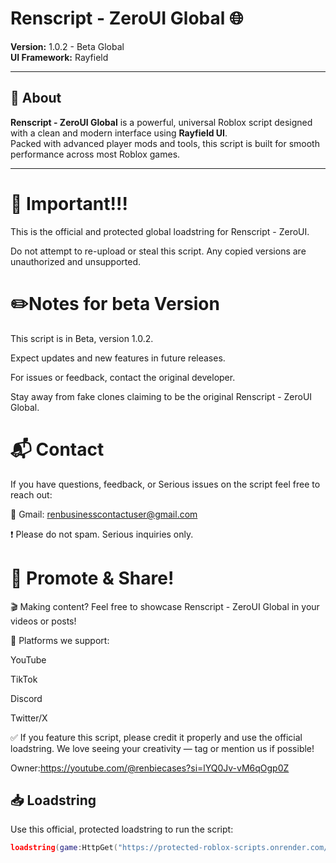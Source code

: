# Renscript - ZeroUI Global 🌐

**Version:** 1.0.2 - Beta Global  
**UI Framework:** Rayfield

---

## 📃 About

**Renscript - ZeroUI Global** is a powerful, universal Roblox script designed with a clean and modern interface using **Rayfield UI**.  
Packed with advanced player mods and tools, this script is built for smooth performance across most Roblox games.

---

# 🛑 Important!!!

This is the official and protected global loadstring for Renscript - ZeroUI.

Do not attempt to re-upload or steal this script. Any copied versions are unauthorized and unsupported.

# ✏️Notes for beta Version

This script is in Beta, version 1.0.2.

Expect updates and new features in future releases.

For issues or feedback, contact the original developer.

Stay away from fake clones claiming to be the original Renscript - ZeroUI Global.

# 📬 Contact

If you have questions, feedback, or Serious issues on the script feel free to reach out:

📧 Gmail: renbusinesscontactuser@gmail.com

❗ Please do not spam. Serious inquiries only.

# 📢 Promote & Share!

🎬 Making content? Feel free to showcase Renscript - ZeroUI Global in your videos or posts!

📣 Platforms we support:

YouTube

TikTok

Discord

Twitter/X

✅ If you feature this script, please credit it properly and use the official loadstring.
We love seeing your creativity — tag or mention us if possible!

Owner:https://youtube.com/@renbiecases?si=lYQ0Jv-vM6qOgp0Z

## 📥 Loadstring

Use this official, protected loadstring to run the script:

```lua
loadstring(game:HttpGet("https://protected-roblox-scripts.onrender.com/692550385c9c2a5f65eb0be1b91ee4b5"))()
